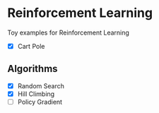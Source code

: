 # Reinforcement Learning


Toy examples for Reinforcement Learning

- [x] Cart Pole


## Algorithms

- [x] Random Search
- [x] Hill Climbing
- [ ] Policy Gradient
